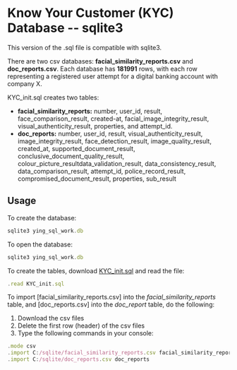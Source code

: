 # Know Your Customer (KYC) Database -- sqlite3
This version of the .sql file is compatible with sqlite3.

There are two csv databases: **facial_similarity_reports.csv** and **doc_reports.csv**. Each database has **181991** rows, with each row representing a registered user attempt for a digital banking account with company X.

KYC_init.sql creates two tables: 
* **facial_similarity_reports:** number, user_id, result, face_comparison_result, created-at, facial_image_integrity_result, visual_authenticity_result, properties, and attempt_id.
* **doc_reports:** number, user_id, result, visual_authenticity_result, image_integrity_result, face_detection_result, image_quality_result, created_at, supported_document_result, conclusive_document_quality_result, colour_picture_resultdata_validation_result, data_consistency_result, data_comparison_result, attempt_id, police_record_result, compromised_document_result, properties, sub_result 

## Usage

To create the database:
```javascript
sqlite3 ying_sql_work.db
```
To open the database: 
```javascript
sqlite3 ying_sql_work.db
```
To create the tables, download [KYC_init.sql](http://github.com) and read the file:
```javascript
.read KYC_init.sql
```

To import [facial_similarity_reports.csv] into the *facial_similarity_reports* table, and [doc_reports.csv] into the *doc_report* table, do the following:
1. Download the csv files
2. Delete the first row (header) of the csv files
3. Type the following commands in your console:
```javascript
.mode csv
.import C:/sqlite/facial_similarity_reports.csv facial_similarity_reports
.import C:/sqlite/doc_reports.csv doc_reports
```
